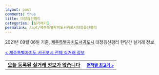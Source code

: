 ```yaml
---
layout: post
comments: true
title: 대정읍신평리
categories: [실거래가]
permalink: /apt/제주특별자치도서귀포시대정읍신평리
---
```


2021년 09월 06일 기준, <a href="/apt/제주특별자치도서귀포시">제주특별자치도서귀포시</a> 대정읍신평리 한달간 실거래 정보

<a style="color: blue;" href="/apt/제주특별자치도서귀포시">< 제주특별자치도 서귀포시 전체 실거래 정보</a>
<!---- start ---->
<table>
  <tr>
    <td colspan="4" style="font-weight: bold;"><a href="/apt/제주특별자치도서귀포시대정읍신평리{name_without_space}">오늘 등록된 실거래 정보가 없습니다</a> &nbsp;&nbsp;&nbsp; <a style="color: blue; font-size: smaller;" href="/apt/제주특별자치도서귀포시대정읍신평리{name_without_space}">면적별 최고가 ></a></td>
  </tr>
    
</table>
<!---- end ---->
    